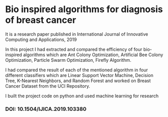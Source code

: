 # Bio inspired algorithms for diagnosis of breast cancer
It is a research paper published in International Journal of Innovative Computing and Applications, 2019

In this project I had extracted and compared the efficiency of four bio-inspired algorithms which are Ant Colony Optimization, Artificial Bee Colony Optimization, Particle Swarm Optimization, Firefly Algorithm.     

I had compared the result of each of the mentioned algorithm in four different classifiers which are Linear Support Vector Machine, Decision Tree, K-Nearest Neighbors, and Random Forest and worked on Breast Cancer Dataset from the UCI Repository.    

I built the project code on python and used machine learning for research

### DOI:          10.1504/IJICA.2019.103380
